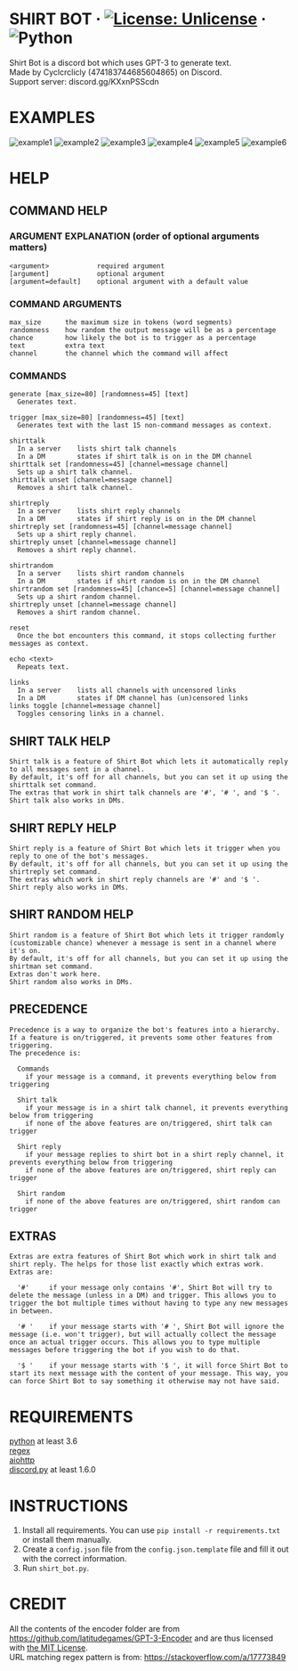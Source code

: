 # SHIRT BOT &middot; [![License: Unlicense](https://img.shields.io/badge/license-Unlicense-blue.svg)](http://unlicense.org/) &middot; <img alt="Python" src="https://img.shields.io/badge/python%20-%2314354C.svg?&style=for-the-badge&logo=python&logoColor=white"/>
Shirt Bot is a discord bot which uses GPT-3 to generate text.<br>
Made by Cyclcrclicly (474183744685604865) on Discord.<br>
Support server: discord.gg/KXxnPSScdn
# EXAMPLES
![example1](https://media.discordapp.net/attachments/538700981030879242/810570370829516871/example_1.png)
![example2](https://media.discordapp.net/attachments/538700981030879242/810570389729443900/example_2.png)
![example3](https://media.discordapp.net/attachments/538700981030879242/810570428228698122/example_3.png)
![example4](https://media.discordapp.net/attachments/538700981030879242/810570461942513724/example_4.png)
![example5](https://media.discordapp.net/attachments/538700981030879242/810570479677079562/example_5.png)
![example6](https://media.discordapp.net/attachments/538700981030879242/810570503349075968/example_6.png)
# HELP
## COMMAND HELP
### ARGUMENT EXPLANATION (order of optional arguments matters)
```
<argument>            required argument
[argument]            optional argument
[argument=default]    optional argument with a default value
```
### COMMAND ARGUMENTS
```
max_size      the maximum size in tokens (word segments)
randomness    how random the output message will be as a percentage
chance        how likely the bot is to trigger as a percentage
text          extra text
channel       the channel which the command will affect
```
### COMMANDS
```
generate [max_size=80] [randomness=45] [text]
  Generates text.
  
trigger [max_size=80] [randomness=45] [text]
  Generates text with the last 15 non-command messages as context.

shirttalk
  In a server    lists shirt talk channels
  In a DM        states if shirt talk is on in the DM channel
shirttalk set [randomness=45] [channel=message channel]
  Sets up a shirt talk channel.
shirttalk unset [channel=message channel]
  Removes a shirt talk channel.

shirtreply
  In a server    lists shirt reply channels
  In a DM        states if shirt reply is on in the DM channel
shirtreply set [randomness=45] [channel=message channel]
  Sets up a shirt reply channel.
shirtreply unset [channel=message channel]
  Removes a shirt reply channel.

shirtrandom
  In a server    lists shirt random channels
  In a DM        states if shirt random is on in the DM channel
shirtrandom set [randomness=45] [chance=5] [channel=message channel]
  Sets up a shirt random channel.
shirtreply unset [channel=message channel]
  Removes a shirt random channel.

reset
  Once the bot encounters this command, it stops collecting further messages as context.

echo <text>
  Repeats text.

links
  In a server    lists all channels with uncensored links
  In a DM        states if DM channel has (un)censored links
links toggle [channel=message channel]
  Toggles censoring links in a channel.
```
## SHIRT TALK HELP
```
Shirt talk is a feature of Shirt Bot which lets it automatically reply to all messages sent in a channel.
By default, it's off for all channels, but you can set it up using the shirttalk set command.
The extras that work in shirt talk channels are '#', '# ', and '$ '.
Shirt talk also works in DMs.
```
## SHIRT REPLY HELP
```
Shirt reply is a feature of Shirt Bot which lets it trigger when you reply to one of the bot's messages.
By default, it's off for all channels, but you can set it up using the shirtreply set command.
The extras which work in shirt reply channels are '#' and '$ '.
Shirt reply also works in DMs.
```
## SHIRT RANDOM HELP
```
Shirt random is a feature of Shirt Bot which lets it trigger randomly (customizable chance) whenever a message is sent in a channel where it's on.
By default, it's off for all channels, but you can set it up using the shirtman set command.
Extras don't work here.
Shirt random also works in DMs.
```
## PRECEDENCE
```
Precedence is a way to organize the bot's features into a hierarchy. If a feature is on/triggered, it prevents some other features from triggering.
The precedence is:

  Commands
    if your message is a command, it prevents everything below from triggering

  Shirt talk
    if your message is in a shirt talk channel, it prevents everything below from triggering
    if none of the above features are on/triggered, shirt talk can trigger

  Shirt reply
    if your message replies to shirt bot in a shirt reply channel, it prevents everything below from triggering
    if none of the above features are on/triggered, shirt reply can trigger

  Shirt random
    if none of the above features are on/triggered, shirt random can trigger
```
## EXTRAS
```
Extras are extra features of Shirt Bot which work in shirt talk and shirt reply. The helps for those list exactly which extras work.
Extras are:

  '#'     if your message only contains '#', Shirt Bot will try to delete the message (unless in a DM) and trigger. This allows you to trigger the bot multiple times without having to type any new messages in between.

  '# '    if your message starts with '# ', Shirt Bot will ignore the message (i.e. won't trigger), but will actually collect the message once an actual trigger occurs. This allows you to type multiple messages before triggering the bot if you wish to do that.

  '$ '    if your message starts with '$ ', it will force Shirt Bot to start its next message with the content of your message. This way, you can force Shirt Bot to say something it otherwise may not have said.
```
# REQUIREMENTS
[python](https://www.python.org/) at least 3.6<br>
[regex](https://pypi.org/project/regex/)<br>
[aiohttp](https://pypi.org/project/aiohttp/)<br>
[discord.py](https://pypi.org/project/discord.py/) at least 1.6.0
# INSTRUCTIONS
1. Install all requirements. You can use `pip install -r requirements.txt` or install them manually.
2. Create a `config.json` file from the `config.json.template` file and fill it out with the correct information.
3. Run `shirt_bot.py`.
# CREDIT
All the contents of the encoder folder are from https://github.com/latitudegames/GPT-3-Encoder and are thus licensed with [the MIT License](encoder/LICENSE).<br>
URL matching regex pattern is from: https://stackoverflow.com/a/17773849
